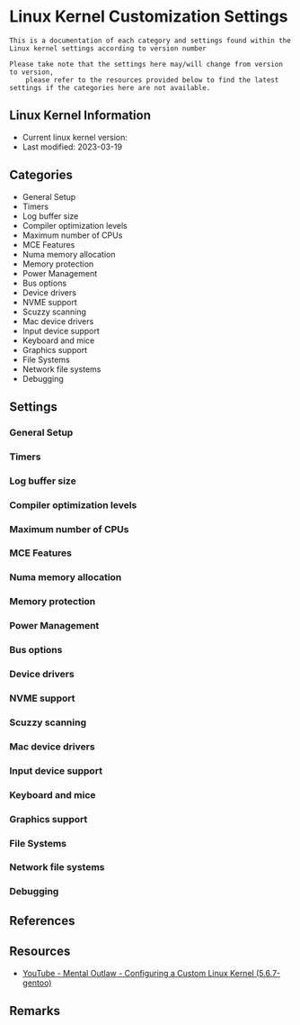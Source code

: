 # Linux Kernel Customization Settings

```
This is a documentation of each category and settings found within the Linux kernel settings according to version number

Please take note that the settings here may/will change from version to version, 
    please refer to the resources provided below to find the latest settings if the categories here are not available.
```

## Linux Kernel Information
+ Current linux kernel version: 
+ Last modified: 2023-03-19

## Categories
+ General Setup
+ Timers
+ Log buffer size
+ Compiler optimization levels
+ Maximum number of CPUs
+ MCE Features
+ Numa memory allocation
+ Memory protection
+ Power Management
+ Bus options
+ Device drivers
+ NVME support
+ Scuzzy scanning
+ Mac device drivers
+ Input device support
+ Keyboard and mice
+ Graphics support
+ File Systems
+ Network file systems
+ Debugging


## Settings
### General Setup

### Timers

### Log buffer size

### Compiler optimization levels

### Maximum number of CPUs

### MCE Features

### Numa memory allocation

### Memory protection

### Power Management

### Bus options

### Device drivers

### NVME support

### Scuzzy scanning

### Mac device drivers

### Input device support

### Keyboard and mice

### Graphics support

### File Systems

### Network file systems

### Debugging

## References

## Resources
+ [YouTube - Mental Outlaw - Configuring a Custom Linux Kernel (5.6.7-gentoo)](https://youtube.com/watch?v=NVWVHiLx1sU)

## Remarks